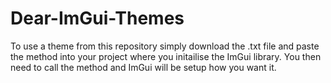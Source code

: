 # Dear-ImGui-Themes
To use a theme from this repository simply download the .txt file and paste the method into your project where you initailise the ImGui library.
You then need to call the method and ImGui will be setup how you want it. 
